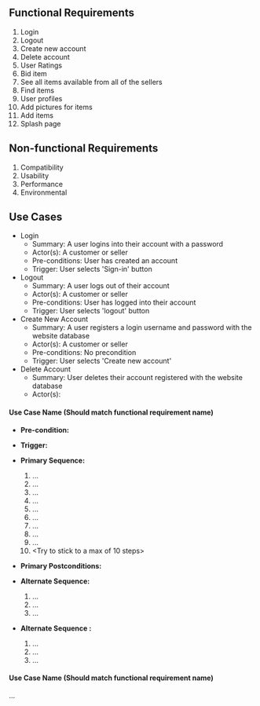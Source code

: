 ## Functional Requirements

1. Login
2. Logout
3. Create new account
4. Delete account
5. User Ratings
6. Bid item
7. See all items available from all of the sellers
8. Find items
9. User profiles
10. Add pictures for items
11. Add items
12. Splash page

## Non-functional Requirements

1. Compatibility
2. Usability
3. Performance
4. Environmental

## Use Cases
- Login
  - Summary: A user logins into their account with a password
  - Actor(s): A customer or seller
  - Pre-conditions: User has created an account
  - Trigger: User selects 'Sign-in' button
- Logout
  - Summary: A user logs out of their account
  - Actor(s): A customer or seller
  - Pre-conditions: User has logged into their account
  - Trigger: User selects 'logout' button
- Create New Account
  - Summary: A user registers a login username and password with the website database
  - Actor(s): A customer or seller
  - Pre-conditions: No precondition
  - Trigger: User selects 'Create new account'
- Delete Account
  - Summary: User deletes their account registered with the website database
  - Actor(s): 
#### Use Case Name (Should match functional requirement name)
- **Pre-condition:** <can be a list or short description> 

- **Trigger:** <can be a list or short description> 

- **Primary Sequence:**
  
  1. ...
  2. ... 
  3. ...
  4. ... 
  5. ...
  6. ...
  7. ...
  8. ...
  9. ...
  10. <Try to stick to a max of 10 steps>

- **Primary Postconditions:** <can be a list or short description> 

- **Alternate Sequence:** <you can have more than one alternate sequence to describe multiple issues that may arise>
  
  1. ...
  2. ...
  3. ...

- **Alternate Sequence <optional>:** <you can have more than one alternate sequence to describe multiple issues that may arise>
  
  1. ...
  2. ...
  3. ...
#### Use Case Name (Should match functional requirement name)
   ...
